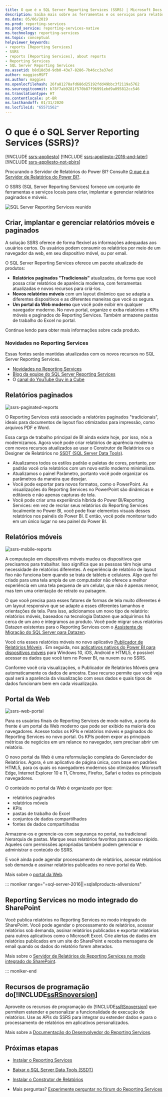 ```yaml
---
title: O que é o SQL Server Reporting Services (SSRS) | Microsoft Docs
description: Saiba mais sobre as ferramentas e os serviços para relatórios móveis e paginados do Reporting Services no local.
ms.date: 05/06/2019
ms.prod: reporting-services
ms.prod_service: reporting-services-native
ms.technology: reporting-services
ms.topic: conceptual
helpviewer_keywords:
- reports [Reporting Services]
- SSRS
- reports [Reporting Services], about reports
- Reporting Services
- SQL Server Reporting Services
ms.assetid: b8d18d3d-9db0-43e7-8286-7b46cc3a37ed
author: maggiesMSFT
ms.author: maggies
ms.openlocfilehash: 26fa81278afd686d25192fdd49bbc3f2119a5762
ms.sourcegitcommit: b78f7ab9281f570b87f96991ebd9a095812cc546
ms.translationtype: HT
ms.contentlocale: pt-BR
ms.lasthandoff: 01/31/2020
ms.locfileid: "65571562"
---
```

# <a name="what-is-sql-server-reporting-services-ssrs"></a>O que é o SQL Server Reporting Services (SSRS)?

[!INCLUDE [ssrs-appliesto](../includes/ssrs-appliesto.md)] [!INCLUDE [ssrs-appliesto-2016-and-later](../includes/ssrs-appliesto-2016-and-later.md)] [!INCLUDE [ssrs-appliesto-not-pbirs](../includes/ssrs-appliesto-not-pbirs.md)]

Procurando o Servidor de Relatórios do Power BI? Consulte [O que é o Servidor de Relatórios do Power BI?](https://docs.microsoft.com/power-bi/report-server/get-started).

O SSRS (SQL Server Reporting Services) fornece um conjunto de ferramentas e serviços locais para criar, implantar e gerenciar relatórios paginados e móveis.

![SQL Server Reporting Services reunido](../reporting-services/media/ss-reporting-services-all-together.png "SQL Server Reporting Services reunido")

## <a name="create-deploy-and-manage-mobile-and-paginated-reports"></a>Criar, implantar e gerenciar relatórios móveis e paginados

A solução SSRS oferece de forma flexível as informações adequadas aos usuários certos. Os usuários podem consumir os relatórios por meio de um navegador da web, em seu dispositivo móvel, ou por email.

O SQL Server Reporting Services oferece um pacote atualizado de produtos:

* **Relatórios paginados "Tradicionais"** atualizados, de forma que você possa criar relatórios de aparência moderna, com ferramentas atualizadas e novos recursos para criá-los.
* **Novos relatórios móveis** com um layout dinâmico que se adapta a diferentes dispositivos e as diferentes maneiras que você os segura.
* **Um portal da Web moderno** que você pode exibir em qualquer navegador moderno. No novo portal, organize e exiba relatórios e KPIs móveis e paginados do Reporting Services. Também armazene pastas de trabalho do Excel no portal.

Continue lendo para obter mais informações sobre cada produto.

### <a name="whats-new-in-reporting-services"></a>Novidades no Reporting Services

Essas fontes serão mantidas atualizadas com os novos recursos no SQL Server Reporting Services.

* [Novidades no Reporting Services](../reporting-services/what-s-new-in-sql-server-reporting-services-ssrs.md)
* [Blog da equipe do SQL Server Reporting Services](https://blogs.msdn.microsoft.com/sqlrsteamblog/)
* O [canal do YouTube Guy in a Cube](https://www.youtube.com/channel/UCFp1vaKzpfvoGai0vE5VJ0w)

## <a name="paginated-reports"></a>Relatórios paginados

![ssrs-paginated-reports](../reporting-services/media/ssrs-paginated-reports.png)

O Reporting Services está associado a relatórios paginados "tradicionais", ideais para documentos de layout fixo otimizados para impressão, como arquivos PDF e Word.

Essa carga de trabalho principal de BI ainda existe hoje, por isso, nós a modernizamos. Agora você pode criar relatórios de aparência moderna com novos recursos atualizados ao usar o Construtor de Relatórios ou o Designer de Relatórios no [SSDT (SQL Server Data Tools)](../reporting-services/tools/reporting-services-in-sql-server-data-tools-ssdt.md).

* Atualizamos todos os estilos padrão e paletas de cores, portanto, por padrão você cria relatórios com um novo estilo moderno minimalista.
* Atualizamos o painel Parâmetro, portanto você pode organizar os parâmetros da maneira que desejar.
* Você pode exportar para novos formatos, como o PowerPoint. As visualizações do Reporting Services no PowerPoint são dinâmicas e editáveis e não apenas capturas de tela.
* Você pode criar uma experiência híbrida do Power BI/Reporting Services:  em vez de recriar seus relatórios do Reporting Services localmente no Power BI, você pode fixar elementos visuais desses relatórios nos painéis do Power BI. E então, você pode monitorar tudo em um único lugar no seu painel do Power BI.

## <a name="mobile-reports"></a>Relatórios móveis

![ssrs-mobile-reports](../reporting-services/media/ssrs-mobile-reports.png)

A computação em dispositivos móveis mudou os dispositivos que precisamos para trabalhar. Isso significa que as pessoas têm hoje uma necessidade de relatórios diferentes. A experiência de relatório de layout fixo não funciona bem quando se trata de tablets e celulares. Algo que foi criado para uma tela ampla de um computador não oferece a melhor experiência em uma tela pequena de um celular, que não é apenas menor, mas tem uma orientação de retrato ou paisagem.

O que você precisa para esses fatores de formas de tela muito diferentes é um layout responsivo que se adapte a esses diferentes tamanhos e orientações de tela. Para isso, adicionamos um novo tipo de relatório: relatórios móveis, baseados na tecnologia Datazen que adquirimos há cerca de um ano e integramos ao produto. Você pode migrar seus relatórios Datazen existentes para o Reporting Services com o [Assistente de Migração do SQL Server para Datazen](https://www.microsoft.com/download/details.aspx?id=53128).

Você cria esses relatórios móveis no novo aplicativo [Publicador de Relatórios Móveis](../reporting-services/mobile-reports/create-mobile-reports-with-sql-server-mobile-report-publisher.md) . Em seguida, nos [aplicativos nativos do Power BI para dispositivos móveis](https://powerbi.microsoft.com/documentation/powerbi-power-bi-apps-for-mobile-devices/) para Windows 10, iOS, Android e HTML5, é possível acessar os dados que você tem no Power BI, na nuvem ou no SSRS.

Conforme você cria visualizações, o Publicador de Relatórios Móveis gera automaticamente os dados de amostra. Esse recurso permite que você veja qual será a aparência da visualização com seus dados e quais tipos de dados funcionam bem em cada visualização.

## <a name="web-portal"></a>Portal da Web

![ssrs-web-portal](../reporting-services/media/ssrs-web-portal.png)

Para os usuários finais do Reporting Services de modo nativo, a porta da frente é um portal da Web moderno que pode ser exibido na maioria dos navegadores. Acesse todos os KPIs e relatórios móveis e paginados do Reporting Services no novo portal. Os KPIs podem expor as principais métricas de negócios em um relance no navegador, sem precisar abrir um relatório.

O novo portal da Web é uma reformulação completa do Gerenciador de Relatórios. Agora, é um aplicativo de página única, com base em padrões HTML5, para os quais os navegadores modernos são otimizados: Microsoft Edge, Internet Explorer 10 e 11, Chrome, Firefox, Safari e todos os principais navegadores.

O conteúdo no portal da Web é organizado por tipo:

* relatórios paginados
* relatórios móveis 
* KPIs
* pastas de trabalho do Excel
* conjuntos de dados compartilhados
* fontes de dados compartilhadas

Armazene-os e gerencie-os com segurança no portal, na tradicional hierarquia de pastas. Marque seus relatórios favoritos para acesso rápido. Aqueles com permissões apropriadas também podem gerenciar e administrar o conteúdo do SSRS.

E você ainda pode agendar processamento de relatórios, acessar relatórios sob demanda e assinar relatórios publicados no novo portal da Web.

Mais sobre o [portal da Web](../reporting-services/web-portal-ssrs-native-mode.md).

::: moniker range="=sql-server-2016||=sqlallproducts-allversions"

## <a name="reporting-services-in-sharepoint-integrated-mode"></a>Reporting Services no modo integrado do SharePoint

Você publica relatórios no Reporting Services no modo integrado do SharePoint. Você pode agendar o processamento de relatórios, acessar relatórios sob demanda, assinar relatórios publicados e exportar relatórios para outros aplicativos como o Microsoft Excel. Crie alertas de dados em relatórios publicados em um site do SharePoint e receba mensagens de email quando os dados do relatório forem alterados.  

Mais sobre o [Servidor de Relatórios do Reporting Services no modo integrado do SharePoint](../reporting-services/report-server-sharepoint/reporting-services-report-server-sharepoint-mode.md).

::: moniker-end

## <a name="ssrsnoversion-programming-features"></a>Recursos de programação do[!INCLUDE[ssRSnoversion](../includes/ssrsnoversion-md.md)]

Aproveite os recursos de programação do [!INCLUDE[ssRSnoversion](../includes/ssrsnoversion-md.md)] que permitem estender e personalizar a funcionalidade de execução de relatórios. Use as APIs do SSRS para integrar ou estender dados e para o processamento de relatórios em aplicativos personalizados.

Mais sobre a [Documentação do Desenvolvedor do Reporting Services](../reporting-services/reporting-services-developer-documentation.md).

## <a name="next-steps"></a>Próximas etapas

* [Instalar o Reporting Services](../reporting-services/install-windows/install-reporting-services.md)
* [Baixar o SQL Server Data Tools (SSDT)](https://go.microsoft.com/fwlink/?LinkID=616714)
* [Instalar o Construtor de Relatórios](../reporting-services/install-windows/install-report-builder.md)

* Mais perguntas? [Experimente perguntar no fórum do Reporting Services](https://go.microsoft.com/fwlink/?LinkId=620231)
